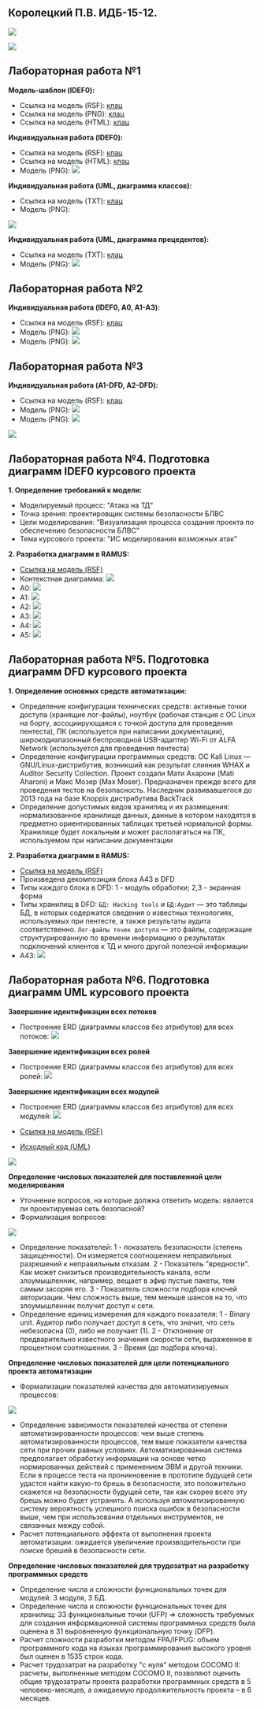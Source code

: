 ## Королецкий П.В. ИДБ-15-12.
![](https://78.media.tumblr.com/0571b840545e623ef455448f024be550/tumblr_pf24ziPkjR1rpcmy2o1_400.jpg)

![](https://github.com/ndkator/ndkator.github.io/blob/master/1/MOD1.svg)
## Лабораторная работа №1

**Модель-шаблон (IDEF0):**
* Ссылка на модель (RSF): [клац](https://github.com/ndkator/ndkator.github.io/blob/master/1/Model.rsf)
* Ссылка на модель (PNG): [клац](https://github.com/ndkator/ndkator.github.io/blob/master/1/Model.png)
* Ссылка на модель (HTML): [клац](https://ndkator.github.io/1/Home1.html)

**Индивидуальная работа (IDEF0):**
* Ссылка на модель (RSF): [клац](https://github.com/ndkator/ndkator.github.io/blob/master/1/Auth.rsf)
* Ссылка на модель (HTML): [клац](https://ndkator.github.io/1/HomeAuth.html)
* Модель (PNG): ![](https://github.com/ndkator/ndkator.github.io/blob/master/1/Auth.png)

**Индивидуальная работа (UML, диаграмма классов):**
* Ссылка на модель (TXT): [клац](https://github.com/ndkator/ndkator.github.io/blob/master/1/first.txt)
* Модель (PNG): 

![](https://github.com/ndkator/ndkator.github.io/blob/master/1/first.png)

**Индивидуальная работа (UML, диаграмма прецедентов):**
* Ссылка на модель (TXT): [клац](https://github.com/ndkator/ndkator.github.io/blob/master/1/second.txt)
* Модель (PNG): ![](https://github.com/ndkator/ndkator.github.io/blob/master/1/second.png)

## Лабораторная работа №2
**Индивидуальная работа (IDEF0, A0, A1-A3):**
* Ссылка на модель (RSF): [клац](https://github.com/ndkator/ndkator.github.io/blob/master/2/my.rsf)
* Модель (PNG): ![](https://github.com/ndkator/ndkator.github.io/blob/master/2/A0.png)
* Модель (PNG): ![](https://github.com/ndkator/ndkator.github.io/blob/master/2/A1-A3.png)

## Лабораторная работа №3
**Индивидуальная работа (A1-DFD, A2-DFD):**
* Ссылка на модель (RSF): [клац](https://github.com/ndkator/ndkator.github.io/blob/master/3/LR3.rsf)
* Модель (PNG): ![](https://github.com/ndkator/ndkator.github.io/blob/master/3/03_A1_.png)
* Модель (PNG): ![](https://github.com/ndkator/ndkator.github.io/blob/master/3/04_A2.png)

![](https://github.com/ndkator/ndkator.github.io/blob/master/1/MOD2.svg)
## Лабораторная работа №4. Подготовка диаграмм IDEF0 курсового проекта
**1. Определение требований к модели:**
* Моделируемый процесс: "Атака на ТД"
* Точка зрения: проектировщик системы безопасности БЛВС
* Цели моделирования: "Визуализация процесса создания проекта по обеспечению безопасности БЛВС"
* Тема курсового проекта: "ИС моделирования возможных атак"

**2. Разработка диаграмм в RAMUS:**
* [Ссылка на модель (RSF)](https://github.com/ndkator/ndkator.github.io/blob/master/6/Course.rsf)
* Контекстная диаграмма: ![](https://github.com/ndkator/ndkator.github.io/blob/master/6/01_A0(upd).png)
* A0: ![](https://github.com/ndkator/ndkator.github.io/blob/master/6/02_A0.png)
* A1: ![](https://github.com/ndkator/ndkator.github.io/blob/master/6/03_A1.png)
* A2: ![](https://github.com/ndkator/ndkator.github.io/blob/master/6/04_A2.png)
* A3: ![](https://github.com/ndkator/ndkator.github.io/blob/master/6/05_A3.png)
* A4: ![](https://github.com/ndkator/ndkator.github.io/blob/master/6/06_A4.png)
* A5: ![](https://github.com/ndkator/ndkator.github.io/blob/master/6/08_A5.png)

## Лабораторная работа №5. Подготовка диаграмм DFD курсового проекта
**1. Определение основных средств автоматизации:**
* Определение конфигурации технических средств: активные точки доступа (хранящие лог-файлы), ноутбук (рабочая станция с ОС Linux на борту, ассоциирующаяся с точкой доступа для проведения пентеста), ПК (используется при написании документации), широкодиапазонный беспроводной USB-адаптер Wi-Fi от ALFA Network (используется для проведения пентеста)
* Определение конфигурации программных средств: ОС Kali Linux — GNU/Linux-дистрибутив, возникший как результат слияния WHAX и Auditor Security Collection. Проект создали Мати Ахарони (Mati Aharoni) и Макс Мозер (Max Moser). Предназначен прежде всего для проведения тестов на безопасность. Наследник развивавшегося до 2013 года на базе Knoppix дистрибутива BackTrack
* Определение допустимых видов хранилищ и их размещения: нормализованное хранилище данных, данные в котором находятся в предметно ориентированных таблицах третьей нормальной формы. Хранилище будет локальным и может располагаться на ПК, используемом при написании документации

**2. Разработка диаграмм в RAMUS:**
* [Ссылка на модель (RSF)](https://github.com/ndkator/ndkator.github.io/blob/master/6/Course.rsf)
* Произведена декомпозиция блока A43 в DFD
* Типы каждого блока в DFD: 1 - модуль обработки; 2,3 - экранная форма
* Типы хранилищ в DFD: `БД: Hacking tools` и `БД:Аудит` — это таблицы БД, в которых содержатся сведения о известных технологиях, используемых при пентесте, а также результаты аудита соответственно. `Лог-файлы точек доступа` — это файлы, содержащие структурированную по времени информацию о результатах подключений клиентов к ТД и много другой полезной информации
* A43: ![](https://github.com/ndkator/ndkator.github.io/blob/master/6/07_A43.png)

## Лабораторная работа №6. Подготовка диаграмм UML курсового проекта
**Завершение идентификации всех потоков**
* Построение ERD (диаграммы классов без атрибутов) для всех потоков:
![](https://github.com/ndkator/ndkator.github.io/blob/master/6/Потоки.png)

**Завершение идентификации всех ролей**
* Построение ERD (диаграммы классов без атрибутов) для всех ролей:
![](https://github.com/ndkator/ndkator.github.io/blob/master/6/Роли.png)

**Завершение идентификации всех модулей**
* Построение ERD (диаграммы классов без атрибутов) для всех модулей:
![](https://github.com/ndkator/ndkator.github.io/blob/master/6/Модули.png)

* [Ссылка на модель (RSF)](https://github.com/ndkator/ndkator.github.io/blob/master/6/Course.rsf)
* [Исходный код (UML)](https://github.com/ndkator/ndkator.github.io/blob/master/6/uml/)


![](https://github.com/ndkator/ndkator.github.io/blob/master/1/MOD3.svg)

**Определение числовых показателей для поставленной цели моделирования**
* Уточнение вопросов, на которые должна ответить модель: является ли проектируемая сеть безопасной?
* Формализация вопросов:

![](https://github.com/ndkator/ndkator.github.io/blob/master/1/forma.svg)
* Определение показателей: 1 - показатель безопасности (степень защищенности). Он измеряется соотношением неправильных разрешений к неправильным отказам. 2 - Показатель "вредности". Как может снизиться производительность канала, если злоумышленник, например, вещает в эфир пустые пакеты, тем самым засоряя его. 3 - Показатель сложности подбора ключей авторизации. Чем сложность выше, тем меньше шансов на то, что злоумышленник получит доступ к сети.
* Определение единиц измерения для каждого показателя: 1 - Binary unit. Аудитор либо получает доступ в сеть, что значит, что сеть небезопасна (0), либо не получает (1). 2 - Отклонение от предварительно известного значения скорости сети, выраженное в процентном соотношении. 3 - Время (до подбора ключа).

**Определение числовых показателей для цели потенциального проекта автоматизации**
* Формализации показателей качества для автоматизируемых процессов: 

![](https://github.com/ndkator/ndkator.github.io/blob/master/1/forma2.svg)
* Определение зависимости показателей качества от степени автоматизированности процессов: чем выше степень автоматизированности процессов, тем выше показатели качества сети при прочих равных условиях. Автоматизированная система предполагает обработку информации на основе четко нормированных действий с применением ЭВМ и другой техники. Если в процессе теста на проникновение в прототипе будущей сети удастся найти какую-то брешь в безопасности, это положительно скажется на безопасности будущей сети, так как скорее всего эту брешь можно будет устранить. А используя автоматизированную систему вероятность успешного поиска ошибок в безопасности выше, чем при использовании отдельных инструментов, не связанных между собой.
* Расчет потенциального эффекта от выполнения проекта автоматизации: ожидается увеличение производительности при поиске брешей в безопасности сети.

**Определение числовых показателей для трудозатрат на разработку программных средств**
* Определение числа и сложности функциональных точек для модулей: 3 модуля, 3 БД.
* Определение числа и сложности функциональных точек для хранилищ: 33 функциональные точки (UFP) => сложность требуемых для создания информационной системы программных средств была оценена в 31 выровненную функциональную точку (DFP).
* Расчет сложности разработки методом FPA/IFPUG: объем программного кода на языках программирования высокого уровня был оценен в 1535 строк кода.
* Расчет трудозатрат на разработку "с нуля" методом COCOMO II: расчеты, выполненные методом COCOMO II, позволяют оценить общие трудозатраты проекта разработки программных средств в 5 человеко-месяцев, а ожидаемую продолжительность проекта – в 6 месяцев.
